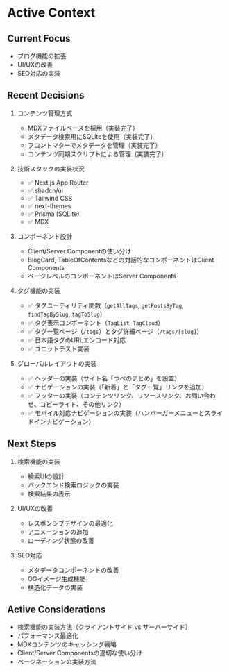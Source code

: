 # Active Context

## Current Focus
- ブログ機能の拡張
- UI/UXの改善
- SEO対応の実装

## Recent Decisions
1. コンテンツ管理方式
   - MDXファイルベースを採用（実装完了）
   - メタデータ検索用にSQLiteを使用（実装完了）
   - フロントマターでメタデータを管理（実装完了）
   - コンテンツ同期スクリプトによる管理（実装完了）

2. 技術スタックの実装状況
   - ✅ Next.js App Router
   - ✅ shadcn/ui
   - ✅ Tailwind CSS
   - ✅ next-themes
   - ✅ Prisma (SQLite)
   - ✅ MDX

3. コンポーネント設計
   - Client/Server Componentの使い分け
   - BlogCard, TableOfContentsなどの対話的なコンポーネントはClient Components
   - ページレベルのコンポーネントはServer Components

4. タグ機能の実装
   - ✅ タグユーティリティ関数（`getAllTags`, `getPostsByTag`, `findTagBySlug`, `tagToSlug`）
   - ✅ タグ表示コンポーネント（`TagList`, `TagCloud`）
   - ✅ タグ一覧ページ（`/tags`）とタグ詳細ページ（`/tags/[slug]`）
   - ✅ 日本語タグのURLエンコード対応
   - ✅ ユニットテスト実装

5. グローバルレイアウトの実装
   - ✅ ヘッダーの実装（サイト名「つべのまとめ」を設置）
   - ✅ ナビゲーションの実装（「新着」と「タグ一覧」リンクを追加）
   - ✅ フッターの実装（コンテンツリンク、リソースリンク、お問い合わせ、コピーライト、その他リンク）
   - ✅ モバイル対応ナビゲーションの実装（ハンバーガーメニューとスライドインナビゲーション）

## Next Steps
1. 検索機能の実装
   - 検索UIの設計
   - バックエンド検索ロジックの実装
   - 検索結果の表示

2. UI/UXの改善
   - レスポンシブデザインの最適化
   - アニメーションの追加
   - ローディング状態の改善

3. SEO対応
   - メタデータコンポーネントの改善
   - OGイメージ生成機能
   - 構造化データの実装

## Active Considerations
- 検索機能の実装方法（クライアントサイド vs サーバーサイド）
- パフォーマンス最適化
- MDXコンテンツのキャッシング戦略
- Client/Server Componentsの適切な使い分け
- ページネーションの実装方法